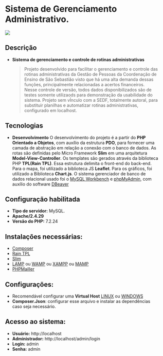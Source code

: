 # Sistema de Gerenciamento Administrativo.

[![](https://img.shields.io/pypi/status/ok)](https://travis-ci.org/joemccann/dillinger)
## Descrição

- **Sistema de gerenciamento e controle de rotinas administrativas**
    >Projeto desenvolvido para facilitar o gerenciamento e controle das rotinas administrativas da Gestão de Pessoas da Coordenação de Ensino de São Sebastião visto que há uma alta demanda dessas funções, principalmente relacionadas a acertos financeiros.
    >Nesse controle de versão, todos dados disponibilizados são de testes somente utilizaods para demonstração da usabilidade do sistema.
    >Projeto sem vÍnculo com a SEDF, totalmente autoral, para substituir planilhas e automatizar rotinas administrativas, configurado em localhost.

## Tecnologias
- **Desenvolvimento**
    O desenvolvimento do projeto é a partir do **PHP Orientado a Objetos**, com auxílio da estrutura **PDO**, para fornecer uma camada de abstração em relação a conexão com o banco de dados. 
    As rotas são definidas pelo Micro Framework **Slim** em uma arquitetura **Model-View-Controller**.
    Os templates são gerados através da biblioteca PHP **TPL(Rain TPL)**.
    Essa estrutura delimita o front-end do back-end.
    Para o mapa, foi utilizado a biblioteca JS **Leaflet**.
    Para os gráficos, foi utilizado a Biblioteca **Chart.js**.
    O sistema gerenciador de banco de dados relacional usado foi o [MySQL Workbench](https://www.mysql.com/products/workbench/) e [phpMyAdmin](https://www.phpmyadmin.net/), com auxílio do software  [DBeaver](https://dbeaver.io)

## Configuração habilitada

- **Tipo de servidor:** MySQL.
- **Apache/2.4.29**
- **Versão do PHP:** 7.2.24

  
 ## Instalações necessárias:

- [Composer](https://github.com/composer/composer)
- [Rain TPL](https://github.com/feulf/raintpl3)
- [Slim](https://www.slimframework.com/)
- [LAMP](https://www.techtudo.com.br/dicas-e-tutoriais/noticia/2012/11/como-instalar-lamp-no-linux.html) ou [WAMP](https://www.techtudo.com.br/tudo-sobre/wampserver.html) ou [XAMPP]() ou [MAMP](https://www.apachefriends.org/pt_br/index.html)
- [PHPMailler](https://github.com/PHPMailer/PHPMailer)

 ## Configurações:

- Recomendável configurar uma **Virtual Host** [LINUX](https://odesenvolvedor.com.br/como-configurar-um-dominio-com-lamp-linux-apache-mysql-php.html) ou [WINDOWS](https://hcode.com.br/blog/como-configurar-apache-virtual-hosts-no-windows)
- **Composer.Json**: configurar esse arquivo e instalar as dependências caso seja necessário.

 ## Acesso ao sistema:
- **Usuário:** http://localhost
- **Administrador:** http://localhost/admin/login
- **Login:** admin
- **Senha:** admin